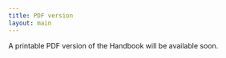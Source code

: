 ```yaml
---
title: PDF version
layout: main
---
```


A printable PDF version of the Handbook will be available soon.
